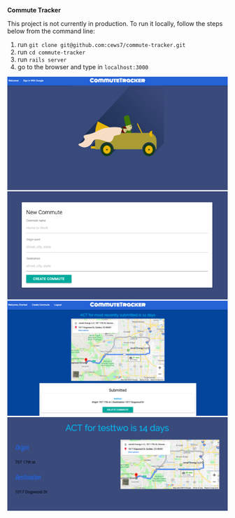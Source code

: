 **Commute Tracker**

This project is not currently in production. To run it locally, follow the steps below from the command line:

1) run `git clone git@github.com:cews7/commute-tracker.git`
2) run `cd commute-tracker`
3) run `rails server`
4) go to the browser and type in `localhost:3000`

![img](readme_img/commutetracker.png)
![img](readme_img/create.png)
![img](readme_img/dashboard.png)
![img](readme_img/show.png)
